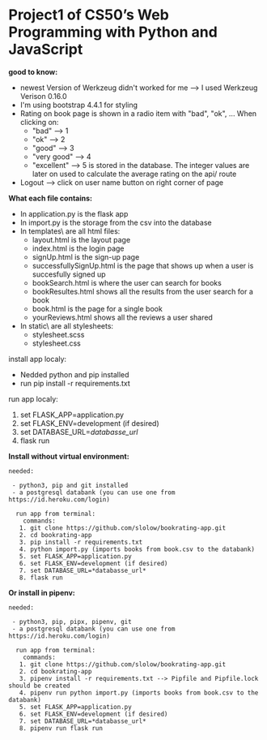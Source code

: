 # Project1 of CS50’s Web Programming with Python and JavaScript

**good to know:**

  - newest Version of Werkzeug didn't worked for me --> I used Werkzeug Verison 0.16.0
  - I'm using bootstrap 4.4.1 for styling
  - Rating on book page is shown in a radio item with "bad", "ok", ...
    When clicking on:
      - "bad" --> 1
      - "ok" --> 2
      - "good" --> 3
      - "very good" --> 4
      - "excellent" --> 5
     is stored in the database. The integer values are later on used to calculate the average rating on the api/<isbn>                        route
  - Logout --> click on user name button on right corner of page

**What each file contains:**

  - In application.py is the flask app
  - In import.py is the storage from the csv into the database
  - In templates\ are all html files:
    - layout.html is the layout page
    - index.html is the login page
    - signUp.html is the sign-up page
    - successfullySignUp.html is the page that shows up when a user is succesfully signed up
    - bookSearch.html is where the user can search for books
    - bookResultes.html shows all the results from the user search for a book
    - book.html is the page for a single book
    - yourReviews.html shows all the reviews a user shared
  - In static\ are all stylesheets:
    - stylesheet.scss
    - stylesheet.css

 install app localy:
  - Nedded python and pip installed
  - run pip install -r requirements.txt

 run app localy:
  1. set FLASK_APP=application.py
  2. set FLASK_ENV=development (if desired)
  3. set DATABASE_URL=*databasse_url*
  4. flask run


  **Install without virtual environment:**

    needed:

     - python3, pip and git installed
     - a postgresql databank (you can use one from https://id.heroku.com/login)

      run app from terminal:
        commands:
       1. git clone https://github.com/slolow/bookrating-app.git
       2. cd bookrating-app
       3. pip install -r requirements.txt
       4. python import.py (imports books from book.csv to the databank)
       5. set FLASK_APP=application.py
       6. set FLASK_ENV=development (if desired)
       7. set DATABASE_URL=*databasse_url*
       8. flask run

  **Or install in pipenv:**

    needed:

     - python3, pip, pipx, pipenv, git
     - a postgresql databank (you can use one from https://id.heroku.com/login)

      run app from terminal:
        commands:
       1. git clone https://github.com/slolow/bookrating-app.git
       2. cd bookrating-app
       3. pipenv install -r requirements.txt --> Pipfile and Pipfile.lock should be created
       4. pipenv run python import.py (imports books from book.csv to the databank)
       5. set FLASK_APP=application.py
       6. set FLASK_ENV=development (if desired)
       7. set DATABASE_URL=*databasse_url*
       8. pipenv run flask run
